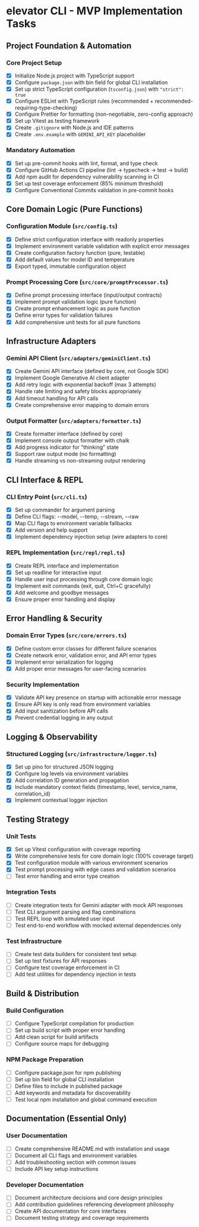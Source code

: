 # elevator CLI - MVP Implementation Tasks

## Project Foundation & Automation

### Core Project Setup

- [x] Initialize Node.js project with TypeScript support
- [x] Configure `package.json` with bin field for global CLI installation
- [x] Set up strict TypeScript configuration (`tsconfig.json`) with `"strict": true`
- [x] Configure ESLint with TypeScript rules (recommended + recommended-requiring-type-checking)
- [x] Configure Prettier for formatting (non-negotiable, zero-config approach)
- [x] Set up Vitest as testing framework
- [x] Create `.gitignore` with Node.js and IDE patterns
- [x] Create `.env.example` with `GEMINI_API_KEY` placeholder

### Mandatory Automation

- [x] Set up pre-commit hooks with lint, format, and type check
- [x] Configure GitHub Actions CI pipeline (lint → typecheck → test → build)
- [x] Add npm audit for dependency vulnerability scanning in CI
- [x] Set up test coverage enforcement (85% minimum threshold)
- [x] Configure Conventional Commits validation in pre-commit hooks

## Core Domain Logic (Pure Functions)

### Configuration Module (`src/config.ts`)

- [x] Define strict configuration interface with readonly properties
- [x] Implement environment variable validation with explicit error messages
- [x] Create configuration factory function (pure, testable)
- [x] Add default values for model ID and temperature
- [x] Export typed, immutable configuration object

### Prompt Processing Core (`src/core/promptProcessor.ts`)

- [x] Define prompt processing interface (input/output contracts)
- [x] Implement prompt validation logic (pure function)
- [x] Create prompt enhancement logic as pure function
- [x] Define error types for validation failures
- [x] Add comprehensive unit tests for all pure functions

## Infrastructure Adapters

### Gemini API Client (`src/adapters/geminiClient.ts`)

- [x] Create Gemini API interface (defined by core, not Google SDK)
- [x] Implement Google Generative AI client adapter
- [x] Add retry logic with exponential backoff (max 3 attempts)
- [x] Handle rate limiting and safety blocks appropriately
- [x] Add timeout handling for API calls
- [x] Create comprehensive error mapping to domain errors

### Output Formatter (`src/adapters/formatter.ts`)

- [x] Create formatter interface (defined by core)
- [x] Implement console output formatter with chalk
- [x] Add progress indicator for "thinking" state
- [x] Support raw output mode (no formatting)
- [x] Handle streaming vs non-streaming output rendering

## CLI Interface & REPL

### CLI Entry Point (`src/cli.ts`)

- [x] Set up commander for argument parsing
- [x] Define CLI flags: --model, --temp, --stream, --raw
- [x] Map CLI flags to environment variable fallbacks
- [x] Add version and help support
- [x] Implement dependency injection setup (wire adapters to core)

### REPL Implementation (`src/repl/repl.ts`)

- [x] Create REPL interface and implementation
- [x] Set up readline for interactive input
- [x] Handle user input processing through core domain logic
- [x] Implement exit commands (exit, quit, Ctrl+C gracefully)
- [x] Add welcome and goodbye messages
- [x] Ensure proper error handling and display

## Error Handling & Security

### Domain Error Types (`src/core/errors.ts`)

- [x] Define custom error classes for different failure scenarios
- [x] Create network error, validation error, and API error types
- [x] Implement error serialization for logging
- [x] Add proper error messages for user-facing scenarios

### Security Implementation

- [x] Validate API key presence on startup with actionable error message
- [x] Ensure API key is only read from environment variables
- [x] Add input sanitization before API calls
- [x] Prevent credential logging in any output

## Logging & Observability

### Structured Logging (`src/infrastructure/logger.ts`)

- [x] Set up pino for structured JSON logging
- [x] Configure log levels via environment variables
- [x] Add correlation ID generation and propagation
- [x] Include mandatory context fields (timestamp, level, service_name, correlation_id)
- [x] Implement contextual logger injection

## Testing Strategy

### Unit Tests

- [x] Set up Vitest configuration with coverage reporting
- [x] Write comprehensive tests for core domain logic (100% coverage target)
- [x] Test configuration module with various environment scenarios
- [x] Test prompt processing with edge cases and validation scenarios
- [ ] Test error handling and error type creation

### Integration Tests

- [ ] Create integration tests for Gemini adapter with mock API responses
- [ ] Test CLI argument parsing and flag combinations
- [ ] Test REPL loop with simulated user input
- [ ] Test end-to-end workflow with mocked external dependencies only

### Test Infrastructure

- [ ] Create test data builders for consistent test setup
- [ ] Set up test fixtures for API responses
- [ ] Configure test coverage enforcement in CI
- [ ] Add test utilities for dependency injection in tests

## Build & Distribution

### Build Configuration

- [ ] Configure TypeScript compilation for production
- [ ] Set up build script with proper error handling
- [ ] Add clean script for build artifacts
- [ ] Configure source maps for debugging

### NPM Package Preparation

- [ ] Configure package.json for npm publishing
- [ ] Set up bin field for global CLI installation
- [ ] Define files to include in published package
- [ ] Add keywords and metadata for discoverability
- [ ] Test local npm installation and global command execution

## Documentation (Essential Only)

### User Documentation

- [ ] Create comprehensive README.md with installation and usage
- [ ] Document all CLI flags and environment variables
- [ ] Add troubleshooting section with common issues
- [ ] Include API key setup instructions

### Developer Documentation

- [ ] Document architecture decisions and core design principles
- [ ] Add contribution guidelines referencing development philosophy
- [ ] Create API documentation for core interfaces
- [ ] Document testing strategy and coverage requirements
